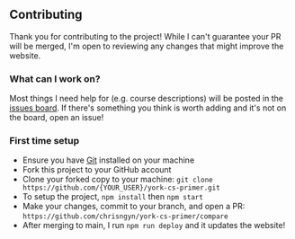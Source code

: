 ## Contributing
Thank you for contributing to the project! While I can't guarantee your PR will
be merged, I'm open to reviewing any changes that might improve the website.

### What can I work on?
Most things I need help for (e.g. course descriptions) will be posted in the
[issues board](https://github.com/chrisngyn/york-cs-primer/issues). If there's
something you think is worth adding and it's not on the board, open an issue!

### First time setup
- Ensure you have [Git](https://git-scm.com/downloads) installed on your machine
- Fork this project to your GitHub account
- Clone your forked copy to your machine: `git clone https://github.com/{YOUR_USER}/york-cs-primer.git`
- To setup the project, `npm install` then `npm start`
- Make your changes, commit to your branch, and open a PR: `https://github.com/chrisngyn/york-cs-primer/compare`
- After merging to main, I run `npm run deploy` and it updates the website!
